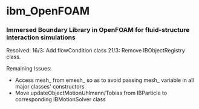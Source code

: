 # ibm_OpenFOAM

### Immersed Boundary Library in OpenFOAM for fluid-structure interaction simulations

Resolved:
16/3: Add flowCondition class
21/3: Remove IBObjectRegistry class.

Remaining Issues:
- Access mesh_ from emesh_ so as to avoid passing mesh_ variable in all major classes' constructors
- Move updateObjectMotionUhlmann/Tobias from IBParticle to corresponding IBMotionSolver class
